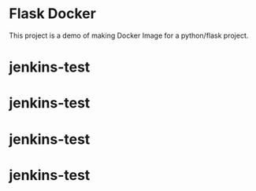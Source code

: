 # Flask Docker

This project is a demo of making Docker Image for a python/flask project.
# jenkins-test
# jenkins-test
# jenkins-test
# jenkins-test
